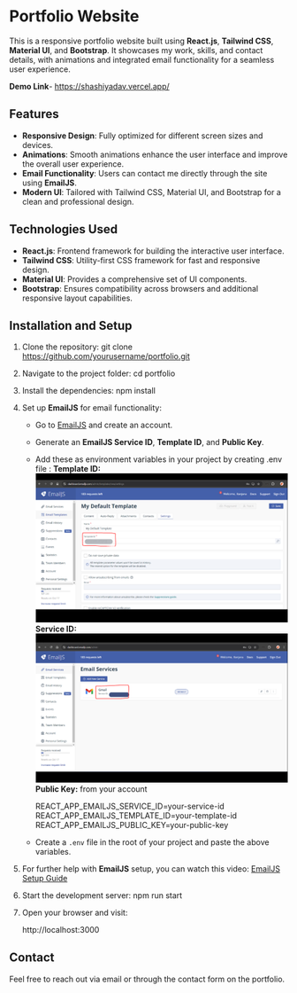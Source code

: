 # Portfolio Website

This is a responsive portfolio website built using **React.js**, **Tailwind CSS**, **Material UI**, and **Bootstrap**.
It showcases my work, skills, and contact details, with animations and integrated email functionality for a seamless user experience.

**Demo Link**- https://shashiyadav.vercel.app/

## Features

- **Responsive Design**: Fully optimized for different screen sizes and devices.
- **Animations**: Smooth animations enhance the user interface and improve the overall user experience.
- **Email Functionality**: Users can contact me directly through the site using **EmailJS**.
- **Modern UI**: Tailored with Tailwind CSS, Material UI, and Bootstrap for a clean and professional design.

## Technologies Used

- **React.js**: Frontend framework for building the interactive user interface.
- **Tailwind CSS**: Utility-first CSS framework for fast and responsive design.
- **Material UI**: Provides a comprehensive set of UI components.
- **Bootstrap**: Ensures compatibility across browsers and additional responsive layout capabilities.

## Installation and Setup

1. Clone the repository: git clone https://github.com/yourusername/portfolio.git

2. Navigate to the project folder: cd portfolio

3. Install the dependencies: npm install

4. Set up **EmailJS** for email functionality:

   - Go to [EmailJS](https://www.emailjs.com/) and create an account.
   - Generate an **EmailJS Service ID**, **Template ID**, and **Public Key**.
   - Add these as environment variables in your project by creating .env file :
     **Template ID:**
     <img src="./template-ss.png" alt="Alt text" width="500">
     **Service ID:**
     <img src="./service-id.png" alt="Alt text" width="500">
     **Public Key:** from your account

     REACT_APP_EMAILJS_SERVICE_ID=your-service-id
     REACT_APP_EMAILJS_TEMPLATE_ID=your-template-id
     REACT_APP_EMAILJS_PUBLIC_KEY=your-public-key

   - Create a `.env` file in the root of your project and paste the above variables.

5. For further help with **EmailJS** setup, you can watch this video: [EmailJS Setup Guide](https://youtu.be/wWiTouBHibs?si=TkENN8BdpGdX30jb)

6. Start the development server: npm run start

7. Open your browser and visit:

   http://localhost:3000

## Contact

Feel free to reach out via email or through the contact form on the portfolio.
